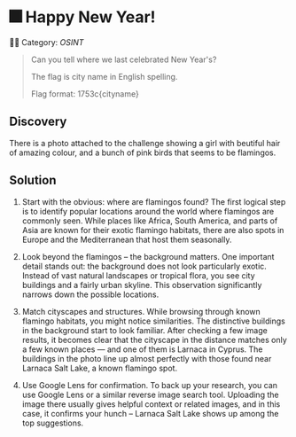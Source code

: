 # ​🎆 Happy New Year!

👴🏻 Category: _OSINT_

> Can you tell where we last celebrated New Year's?
>
> The flag is city name in English spelling.
>
> Flag format: 1753c{cityname}

## Discovery

There is a photo attached to the challenge showing a girl with beutiful hair of amazing colour, and a bunch of pink birds that seems to be flamingos.

## Solution

1. Start with the obvious: where are flamingos found?
The first logical step is to identify popular locations around the world where flamingos are commonly seen. While places like Africa, South America, and parts of Asia are known for their exotic flamingo habitats, there are also spots in Europe and the Mediterranean that host them seasonally.

2. Look beyond the flamingos – the background matters.
One important detail stands out: the background does not look particularly exotic. Instead of vast natural landscapes or tropical flora, you see city buildings and a fairly urban skyline. This observation significantly narrows down the possible locations.

3. Match cityscapes and structures.
While browsing through known flamingo habitats, you might notice similarities. The distinctive buildings in the background start to look familiar. After checking a few image results, it becomes clear that the cityscape in the distance matches only a few known places — and one of them is Larnaca in Cyprus. The buildings in the photo line up almost perfectly with those found near Larnaca Salt Lake, a known flamingo spot.

4. Use Google Lens for confirmation.
To back up your research, you can use Google Lens or a similar reverse image search tool. Uploading the image there usually gives helpful context or related images, and in this case, it confirms your hunch – Larnaca Salt Lake shows up among the top suggestions.
